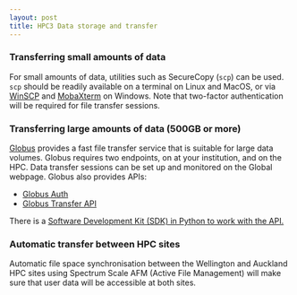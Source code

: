 ```yaml
---
layout: post
title: HPC3 Data storage and transfer
---
```


### Transferring small amounts of data

For small amounts of data, utilities such as SecureCopy (`scp`) can be used. `scp` should be readily available on a terminal on Linux and MacOS, or via [WinSCP](https://winscp.net/eng/download.php) and [MobaXterm](https://mobaxterm.mobatek.net) on Windows. Note that two-factor authentication will be required for file transfer sessions.

### Transferring large amounts of data (500GB or more)

[Globus](https://www.globus.org) provides a fast file transfer service that is suitable for large data volumes. Globus requires two endpoints, on at your institution, and on the HPC. Data transfer sessions can be set up and monitored on the Global webpage. Globus also provides APIs:

 * [Globus Auth](https://docs.globus.org/api/auth/)
 * [Globus Transfer API](https://docs.globus.org/api/transfer/)

There is a [Software Development Kit (SDK) in Python to work with the API.](http://globus-sdk-python.readthedocs.io/en/latest/)

### Automatic transfer between HPC sites

Automatic file space synchronisation between the Wellington and Auckland HPC sites using Spectrum Scale AFM (Active File Management) will make sure that user data will be accessible at both sites.

